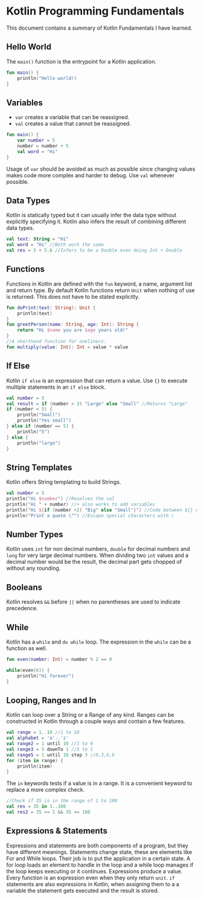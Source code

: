 # Kotlin Programming Fundamentals
This document contains a summary of Kotlin Fundamentals I have learned.
## Hello World
The `main()` function is the entrypoint for a Kotlin application.
```kotlin
fun main() {
	println("Hello world!)
}
```
## Variables
- `var` creates a variable that can be reassigned.
- `val` creates a value that cannot be reassigned.
```kotlin
fun main() {
	var number = 5
	number = number + 5
	val word = "Hi"
}
```
Usage of `var` should be avoided as much as possible since changing values makes code more complex and harder to debug. Use `val` whenever possible.
## Data Types
Kotlin is statically typed but it can usually infer the data type without explicitly specifying it. Kotlin also infers the result of combining different data types.
```kotlin
val text: String = "Hi"
val word = "Hi" //Both work the same
val res = 5 + 5.6 //Infers to be a Double even doing Int + Double
```
## Functions
Functions in Kotlin are defined with the `fun` keyword, a name, argument list and return type. By default Kotlin functions return `Unit` when nothing of use is returned. This does not have to be stated explicitly.
```kotlin
fun doPrint(text: String): Unit {
	println(text)
}
fun greetPerson(name: String, age: Int): String {
	return "Hi $name you are $age years old!"
}
//A shorthand function for oneliners.
fun multiply(value: Int): Int = value * value 
```
## If Else
Kotlin `if else` is an expression that can return a value. Use `{}` to execute multiple statements in an `if else` block.
```kotlin
val number = 5
val result = if (number > 3) "Large" else "Small" //Returns "Large"
if (number < 5) {
	println("Small")
	println("Yes small")
} else if (number == 5) {
	println("5")
} else {
	println("large")
}
```
## String Templates
Kotlin offers String templating to build Strings.
```kotlin
val number = 5
println("Hi $number") //Resolves the val
println("Hi " + number) //+ also works to add variables
println("Hi ${if (number >2) "Big" else "Small"}") //Code between ${} will be resolved
println("Print a quote \"") //Escape special characters with \
```
## Number Types
Kotlin uses `int` for non decimal numbers, `double` for decimal numbers and `long` for very large decimal numbers.
When dividing two `int` values and a decimal number would be the result, the decimal part gets chopped of without any rounding.
## Booleans
Kotlin resolves `&&` before `||` when no parentheses are used to indicate precedence.
## While
Kotlin has a `while` and `do while` loop. The expression in the `while` can be a function as well.
```kotlin
fun even(number: Int) = number % 2 == 0

while(even(6)) {
	println("Hi forever")
}
```
## Looping, Ranges and In
Kotlin can loop over a String or a Range of any kind.
Ranges can be constructed in Kotlin through a couple ways and contain a few features.
```kotlin
val range = 1..10 //1 to 10
val alphabet = 'a'..'z' 
val range2 = 1 until 10 //1 to 9
val range3 = 5 downTo 1 //5 to 1
val range5 = 1 until 10 step 3 //0,3,6,9
for (item in range) {
	println(item)
}
```

The `in` keywords tests if a value is in a range. It is a convenient keyword to replace a more complex check.
```kotlin
//Check if 35 is in the range of 1 to 100
val res = 35 in 1..100
val res2 = 35 >= 1 && 35 <= 100
```
## Expressions & Statements
Expressions and statements are both components of a program, but they have different meanings.
Statements change state, these are elements like For and While loops. Their job is to put the application in a certain state. A for loop loads an element to handle in the loop and a while loop manages if the loop keeps executing or it continues.
Expressions produce a value. Every function is an expression even when they only return `unit`. `if` statements are also expressions in Kotlin, when assigning them to a a variable the statement gets executed and the result is stored.